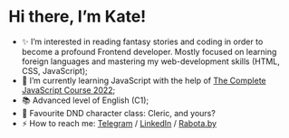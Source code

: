 # Hi there, I’m Kate! 
- ✨️ I’m interested in reading fantasy stories and coding in order to become a profound Frontend developer. Mostly focused on learning foreign languages and mastering my web-development skills (HTML, CSS, JavaScript);
- 🌱 I’m currently learning JavaScript with the help of [The Complete JavaScript Course 2022](https://github.com/jonasschmedtmann/complete-javascript-course);
- 📚 Advanced level of English (C1);
- 🎲 Favourite DND character class: Cleric, and yours?
- ⚡️ How to reach me: [Telegram](https://t.me/eolinn) / [LinkedIn](http://www.linkedin.com/in/eolinn) / [Rabota.by](https://rabota.by/resume/2684a9e8ff0b0fce290039ed1f4c7850653539) 

<!---
eollin/eollin is a ✨ special ✨ repository because its `README.md` (this file) appears on your GitHub profile.
You can click the Preview link to take a look at your changes.
--->
